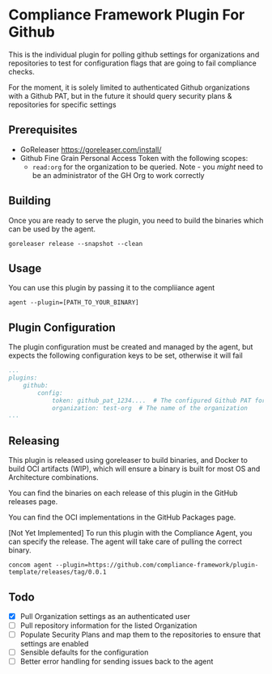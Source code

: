 # Compliance Framework Plugin For Github

This is the individual plugin for polling github settings for organizations and repositories to test for configuration flags that are going to fail compliance checks. 

For the moment, it is solely limited to authenticated Github organizations with a Github PAT, but in the future it should query security plans & repositories for specific settings 

## Prerequisites

* GoReleaser https://goreleaser.com/install/
* Github Fine Grain Personal Access Token with the following scopes:
    * `read:org` for the organization to be queried. Note - you *might* need to be an administrator of the GH Org to work correctly


## Building

Once you are ready to serve the plugin, you need to build the binaries which can be used by the agent.

```shell
goreleaser release --snapshot --clean
```

## Usage

You can use this plugin by passing it to the compliiance agent

```shell
agent --plugin=[PATH_TO_YOUR_BINARY]
```

## Plugin Configuration

The plugin configuration must be created and managed by the agent, but expects the following configuration keys to be set, otherwise it will fail
```yaml
...
plugins:
    github:
        config:
            token: github_pat_1234....  # The configured Github PAT for the organization scopes
            organization: test-org  # The name of the organization
...
```

## Releasing

This plugin is released using goreleaser to build binaries, and Docker to build OCI artifacts (WIP), which will ensure a binary is built for most OS and Architecture combinations.

You can find the binaries on each release of this plugin in the GitHub releases page.

You can find the OCI implementations in the GitHub Packages page.

[Not Yet Implemented] To run this plugin with the Compliance Agent, you can specify the release. The agent will take care of pulling the correct binary.

```shell
concom agent --plugin=https://github.com/compliance-framework/plugin-template/releases/tag/0.0.1
```

## Todo

- [X] Pull Organization settings as an authenticated user 
- [ ] Pull repository information for the listed Organization
- [ ] Populate Security Plans and map them to the repositories to ensure that settings are enabled
- [ ] Sensible defaults for the configuration
- [ ] Better error handling for sending issues back to the agent
